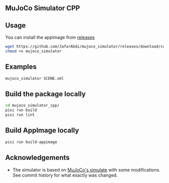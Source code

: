 ## MuJoCo Simulator CPP

## Usage

You can install the appimage from [releases](https://github.com/JafarAbdi/mujoco_simulator/releases)

```bash
wget https://github.com/JafarAbdi/mujoco_simulator/releases/download/continuous/mujoco_simulator-x86_64.AppImage -O mujoco_simulator
chmod +x mujoco_simulator
```

## Examples

```bash
mujoco_simulator SCENE.xml
```

## Build the package locally

```bash
cd mujoco_simulator_cpp/
pixi run build
pixi run lint
```

## Build AppImage locally

```bash
pixi run build-appimage
```

## Acknowledgements

- The simulator is based on [MuJoCo's simulate](https://github.com/google-deepmind/mujoco/tree/main/simulate) with some modifications. See commit history for what exactly was changed.
